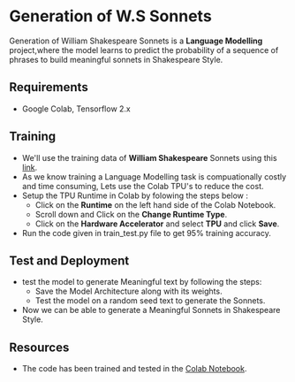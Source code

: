 # Generation of W.S Sonnets
Generation of William Shakespeare Sonnets is a **Language Modelling** project,where the  model learns to predict the probability of a sequence of phrases to build meaningful sonnets in 
Shakespeare Style.


## Requirements
- Google Colab, Tensorflow 2.x

## Training
- We'll use the training data of **William Shakespeare** Sonnets using this [link](https://storage.googleapis.com/laurencemoroney-blog.appspot.com/sonnets.txt).
- As we know training a Language Modelling task is compuationally costly and time consuming, Lets use the Colab TPU's to reduce the cost.
- Setup the TPU Runtime in Colab by folowing the steps below :
  - Click on the **Runtime** on the left hand side of the Colab Notebook.
  - Scroll down and Click on the **Change Runtime Type**.
  - Click on the **Hardware Accelerator** and select **TPU** and click **Save**.
- Run the code given in train_test.py file to get 95% training accuracy.

## Test and Deployment
- test the model to generate Meaningful text by following the steps:
  - Save the Model Architecture along with its weights.
  - Test the model on a random seed text to generate the Sonnets.
- Now we can be able to generate a Meaningful Sonnets in Shakespeare Style.   
  
  
## Resources  
- The code has been trained and tested in the [Colab Notebook](https://colab.research.google.com/drive/1IHRuukShhjqIh-uBFYPcUqNXE_s5d30S#scrollTo=07QePX57qhuS).

   